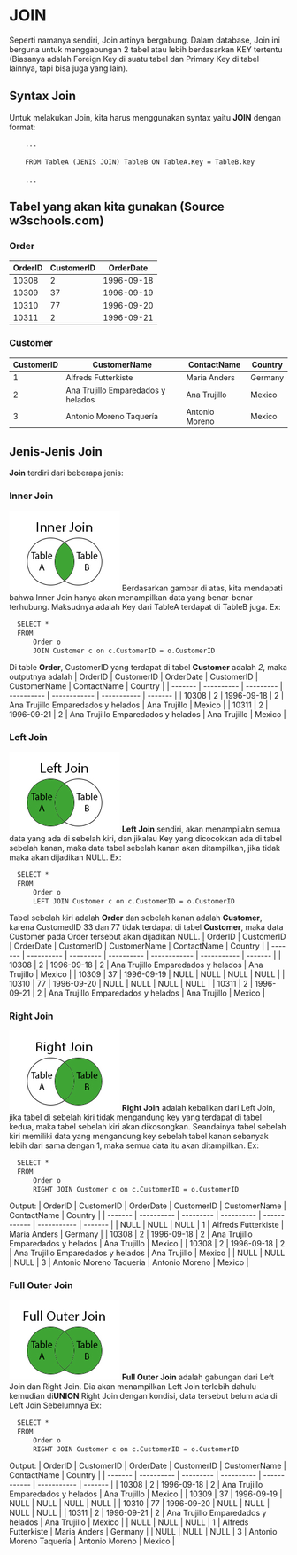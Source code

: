# JOIN
Seperti namanya sendiri, Join artinya bergabung. Dalam database, Join ini berguna untuk menggabungan 2 tabel atau lebih berdasarkan KEY tertentu (Biasanya adalah Foreign Key di suatu tabel dan Primary Key di tabel lainnya, tapi bisa juga yang lain).

## Syntax Join
Untuk melakukan Join, kita harus menggunakan syntax yaitu **JOIN** dengan format:
```
    ...
    
    FROM TableA (JENIS JOIN) TableB ON TableA.Key = TableB.key
    
    ...
```

## Tabel yang akan kita gunakan (Source w3schools.com)

### Order
| OrderID | CustomerID | OrderDate |
| ------- | ---------- | --------- |
| 10308 | 2 | 1996-09-18 |
| 10309 | 37 | 1996-09-19 |
| 10310 | 77 | 1996-09-20 |
| 10311 | 2 | 1996-09-21 |

### Customer
| CustomerID | CustomerName | ContactName | Country |
| ---------- | ------------ | ----------- | ------- |
| 1 | Alfreds Futterkiste | Maria Anders | Germany |
| 2 | Ana Trujillo Emparedados y helados | Ana Trujillo | Mexico |
| 3 | Antonio Moreno Taquería | Antonio Moreno | Mexico |


## Jenis-Jenis Join
**Join** terdiri dari beberapa jenis:
  ### Inner Join
  ![Inner Join](images/InnerJoin.jpg)
  Berdasarkan gambar di atas, kita mendapati bahwa Inner Join hanya akan menampilkan data yang benar-benar terhubung. Maksudnya adalah Key dari TableA terdapat di TableB juga.
  Ex:
  ```
    SELECT * 
    FROM
        Order o
        JOIN Customer c on c.CustomerID = o.CustomerID
  ```
  Di table **Order**, CustomerID yang terdapat di tabel **Customer** adalah *2*, maka outputnya adalah
  | OrderID | CustomerID | OrderDate | CustomerID | CustomerName | ContactName | Country |
  | ------- | ---------- | --------- | ---------- | ------------ | ----------- | ------- |
  | 10308 | 2 | 1996-09-18 | 2 | Ana Trujillo Emparedados y helados | Ana Trujillo | Mexico |
  | 10311 | 2 | 1996-09-21 | 2 | Ana Trujillo Emparedados y helados | Ana Trujillo | Mexico |

  ### Left Join
  ![Left Join](images/LeftJoin.jpg)
  **Left Join** sendiri, akan menampilakn semua data yang ada di sebelah kiri, dan jikalau Key yang dicocokkan ada di tabel sebelah kanan, maka data tabel sebelah kanan akan ditampilkan, jika tidak maka akan dijadikan NULL.
  Ex:
  ```
    SELECT * 
    FROM
        Order o
        LEFT JOIN Customer c on c.CustomerID = o.CustomerID
  ```
  Tabel sebelah kiri adalah **Order** dan sebelah kanan adalah **Customer**, karena CustomedID 33 dan 77 tidak terdapat di tabel **Customer**, maka data Customer pada Order tersebut akan dijadikan NULL.
  | OrderID | CustomerID | OrderDate | CustomerID | CustomerName | ContactName | Country |
  | ------- | ---------- | --------- | ---------- | ------------ | ----------- | ------- |
  | 10308 | 2 | 1996-09-18 | 2 | Ana Trujillo Emparedados y helados | Ana Trujillo | Mexico |
  | 10309 | 37 | 1996-09-19 | NULL | NULL | NULL | NULL |
  | 10310 | 77 | 1996-09-20 | NULL | NULL | NULL | NULL |
  | 10311 | 2 | 1996-09-21 | 2 | Ana Trujillo Emparedados y helados | Ana Trujillo | Mexico |


  ### Right Join
  ![Right Join](images/RightJoin.jpg)
  **Right Join** adalah kebalikan dari Left Join, jika tabel di sebelah kiri tidak mengandung key yang terdapat di tabel kedua, maka tabel sebelah kiri akan dikosongkan. Seandainya tabel sebelah kiri memiliki data yang mengandung key sebelah tabel kanan sebanyak lebih dari sama dengan 1, maka semua data itu akan ditampilkan.
  Ex:
  ```
    SELECT * 
    FROM
        Order o
        RIGHT JOIN Customer c on c.CustomerID = o.CustomerID
  ```
  Output:
  | OrderID | CustomerID | OrderDate | CustomerID | CustomerName | ContactName | Country |
  | ------- | ---------- | --------- | ---------- | ------------ | ----------- | ------- |
  | NULL | NULL | NULL | 1 | Alfreds Futterkiste | Maria Anders | Germany |
  | 10308 | 2 | 1996-09-18 | 2 | Ana Trujillo Emparedados y helados | Ana Trujillo | Mexico |
  | 10308 | 2 | 1996-09-18 | 2 | Ana Trujillo Emparedados y helados | Ana Trujillo | Mexico |
  | NULL | NULL | NULL | 3 | Antonio Moreno Taquería | Antonio Moreno | Mexico |

  ### Full Outer Join
  ![Full Outer Join](images/FullOuterJoin.jpg)
  **Full Outer Join** adalah gabungan dari Left Join dan Right Join. Dia akan menampilkan Left Join terlebih dahulu kemudian di**UNION** Right Join dengan kondisi, data tersebut belum ada di Left Join Sebelumnya
  Ex:
  ```
    SELECT * 
    FROM
        Order o
        RIGHT JOIN Customer c on c.CustomerID = o.CustomerID
  ```
  Output:
  | OrderID | CustomerID | OrderDate | CustomerID | CustomerName | ContactName | Country |
  | ------- | ---------- | --------- | ---------- | ------------ | ----------- | ------- |
  | 10308 | 2 | 1996-09-18 | 2 | Ana Trujillo Emparedados y helados | Ana Trujillo | Mexico |
  | 10309 | 37 | 1996-09-19 | NULL | NULL | NULL | NULL |
  | 10310 | 77 | 1996-09-20 | NULL | NULL | NULL | NULL |
  | 10311 | 2 | 1996-09-21 | 2 | Ana Trujillo Emparedados y helados | Ana Trujillo | Mexico |
  | NULL | NULL | NULL | 1 | Alfreds Futterkiste | Maria Anders | Germany |
  | NULL | NULL | NULL | 3 | Antonio Moreno Taquería | Antonio Moreno | Mexico |